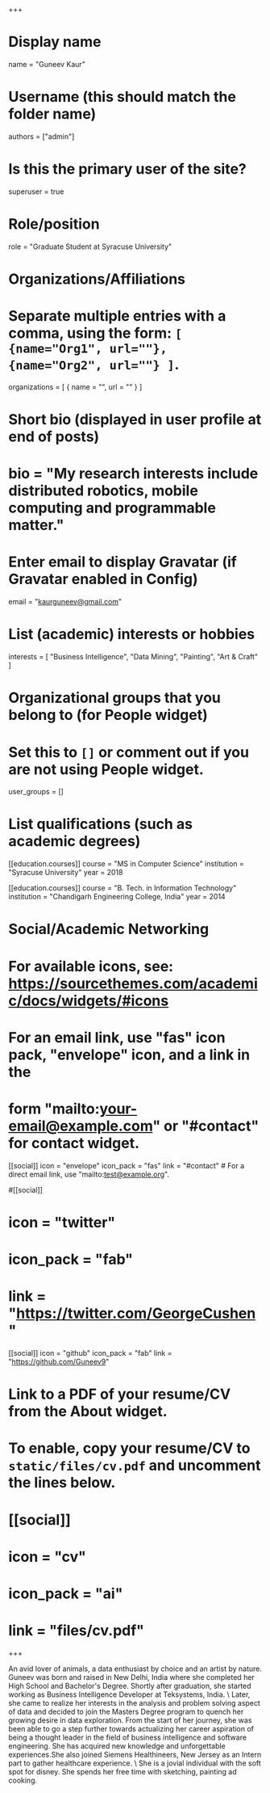 +++
# Display name
name = "Guneev Kaur"

# Username (this should match the folder name)
authors = ["admin"]

# Is this the primary user of the site?
superuser = true

# Role/position
role = "Graduate Student at Syracuse University"

# Organizations/Affiliations
#   Separate multiple entries with a comma, using the form: `[ {name="Org1", url=""}, {name="Org2", url=""} ]`.
organizations = [ { name = "", url = "" } ]

# Short bio (displayed in user profile at end of posts)
# bio = "My research interests include distributed robotics, mobile computing and programmable matter."

# Enter email to display Gravatar (if Gravatar enabled in Config)
email = "kaurguneev@gmail.com"

# List (academic) interests or hobbies
interests = [
  "Business Intelligence", 
  "Data Mining", 
  "Painting", 
  "Art & Craft" 
]

# Organizational groups that you belong to (for People widget)
#   Set this to `[]` or comment out if you are not using People widget.
user_groups = []

# List qualifications (such as academic degrees)
[[education.courses]]
  course = "MS in Computer Science"
  institution = "Syracuse University"
  year = 2018

[[education.courses]]
  course = "B. Tech. in Information Technology"
  institution = "Chandigarh Engineering College, India"
  year = 2014

# Social/Academic Networking
# For available icons, see: https://sourcethemes.com/academic/docs/widgets/#icons
#   For an email link, use "fas" icon pack, "envelope" icon, and a link in the
#   form "mailto:your-email@example.com" or "#contact" for contact widget.

[[social]]
  icon = "envelope"
  icon_pack = "fas"
  link = "#contact"  # For a direct email link, use "mailto:test@example.org".

#[[social]]
#  icon = "twitter"
#  icon_pack = "fab"
#  link = "https://twitter.com/GeorgeCushen"

[[social]]
  icon = "github"
  icon_pack = "fab"
  link = "https://github.com/Guneev9"

# Link to a PDF of your resume/CV from the About widget.
# To enable, copy your resume/CV to `static/files/cv.pdf` and uncomment the lines below.
# [[social]]
#   icon = "cv"
#   icon_pack = "ai"
#   link = "files/cv.pdf"

+++

An avid lover of animals, a data enthusiast by choice and an artist by nature. Guneev was born and raised in New Delhi, India where she completed her High School and Bachelor's Degree. Shortly after graduation, she started working as Business Intelligence Developer at Teksystems, India.  \\
Later, she came to realize her interests in the analysis and problem solving aspect of data and decided to join the Masters Degree program to quench her growing desire in data exploration. From the start of her journey, she was been able to go a step further towards actualizing her career aspiration of being a thought leader in the field of business intelligence and software engineering. She has acquired new knowledge and unforgettable experiences.She also joined Siemens Healthineers, New Jersey as an Intern part to gather healthcare experience. \\
She is a jovial individual with the soft spot for disney. She spends her free time with sketching, painting ad cooking. 
